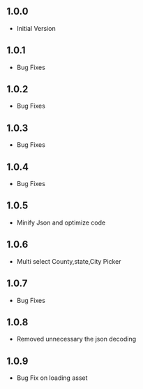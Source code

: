 ## 1.0.0

* Initial Version
## 1.0.1

* Bug Fixes

## 1.0.2

* Bug Fixes

## 1.0.3
* Bug Fixes

## 1.0.4

* Bug Fixes

## 1.0.5

* Minify Json and optimize code
## 1.0.6

* Multi select County,state,City Picker
## 1.0.7

* Bug Fixes
## 1.0.8

* Removed unnecessary the json decoding
## 1.0.9

* Bug Fix on loading asset
